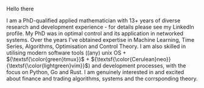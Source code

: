 Hello there 

I am a PhD-qualified applied mathematician with 13+ years of diverse research and development experience - for details please see my LinkedIn profile. My PhD was in optimal control and its application in networked systems. Over the years I've obtained expertise in Machine Learning, Time Series, Algorithms, Optimisation and Control Theory. I am also skilled in utilising modern software tools ((any) unix OS + ${\textsf{\color{green}tmux}}$ + ${\textsf{\color{Cerulean}neo}}{\textsf{\color{lightgreen}vim}}$) and development processes, with the focus on Python, Go and Rust. I am genuinely interested in and excited about finance and trading algorithms, systems and the corrsponding theory.
